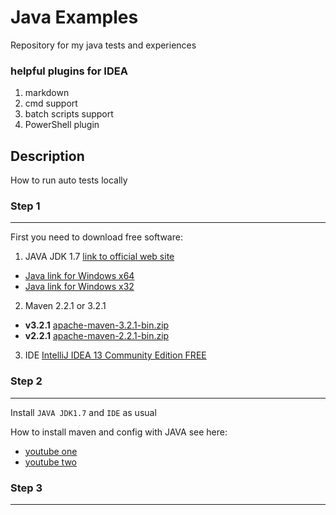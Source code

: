 Java Examples
========

Repository for my java tests and experiences


### helpful plugins for IDEA

1. markdown
2. cmd support
3. batch scripts support
4. PowerShell plugin


[Markdown-Cheatsheet]: https://github.com/adam-p/markdown-here/wiki/Markdown-Cheatsheet

[link text itself]: http://www.reddit.com


## Description
How to run auto tests  locally

### Step 1
----------

First you need to download free software:

1. JAVA JDK 1.7 [link to official web site](http://www.oracle.com/technetwork/java/javase/downloads/jdk7-downloads-1880260.html)
  + [Java link for Windows x64](http://download.oracle.com/otn-pub/java/jdk/7u60-b19/jdk-7u60-windows-x64.exe)
  + [Java link for Windows x32](http://download.oracle.com/otn-pub/java/jdk/7u60-b19/jdk-7u60-windows-i586.exe)
2. Maven 2.2.1 or 3.2.1
+ **v3.2.1**  [apache-maven-3.2.1-bin.zip](http://archive.apache.org/dist/maven/binaries/apache-maven-3.2.1-bin.zip)
+ **v2.2.1**  [apache-maven-2.2.1-bin.zip](http://archive.apache.org/dist/maven/binaries/apache-maven-2.2.1-bin.zip)

3. IDE [IntelliJ IDEA 13 Community Edition FREE](http://www.jetbrains.com/idea/download/)

### Step 2
----------

Install `JAVA JDK1.7` and `IDE` as usual

How to install maven and config with JAVA see here:

 + [youtube one](http://www.youtube.com/watch?v=SfNbkY5OXZQ)
 + [youtube two](http://www.youtube.com/watch?v=Jtj-0yhox5s)


### Step 3
----------

